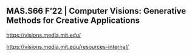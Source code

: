 ## MAS.S66 F’22 | Computer Visions: Generative Methods for Creative Applications

https://visions.media.mit.edu/

https://visions.media.mit.edu/resources-internal/